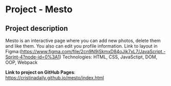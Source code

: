 # Project - Mesto

## Project description

Mesto is an interactive page where you can add new photos, delete them and like them. You also can edit you profile information.
Link to layout in Figma:(https://www.figma.com/file/2cn9N9jSkmxD84oJik7xL7/JavaScript.-Sprint-4?node-id=0%3A1)
Technologies: HTML, CSS, JavaSctipt, DOM, OOP, Webpack

**Link to project on GitHub Pages**: https://cristinadaily.github.io/mesto/index.html
